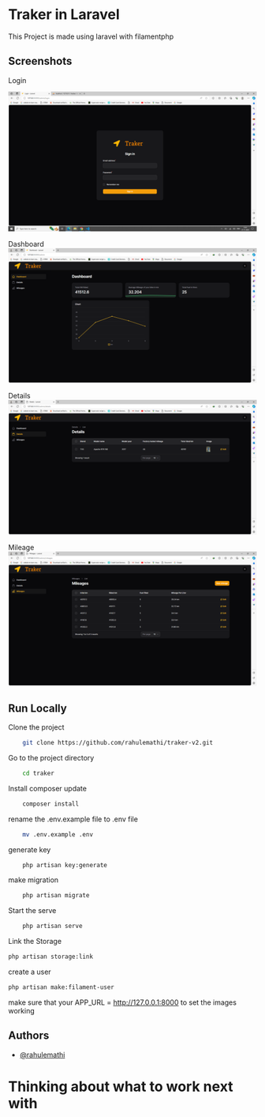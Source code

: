 
# Traker in Laravel

This Project is made using laravel with filamentphp 





## Screenshots
Login 

![Login Screen](https://github.com/rahulemathi/traker/blob/main/images/image%201.png?raw=true)

Dashboard
![Dashboard](https://github.com/rahulemathi/traker-v2/blob/main/images/dashboard.png?raw=true)

Details
![Detail](https://github.com/rahulemathi/traker-v2/blob/main/images/details.png?raw=true)

Mileage
![Mileage](https://github.com/rahulemathi/traker-v2/blob/main/images/mileage.png?raw=true)

## Run Locally

Clone the project

```bash
    git clone https://github.com/rahulemathi/traker-v2.git
```

Go to the project directory

```bash
    cd traker
```

Install composer update

```bash
    composer install
```

rename the .env.example file to .env file

```bash
    mv .env.example .env
```

generate key

```bash
    php artisan key:generate
```

make migration

```bash
    php artisan migrate
```

Start the serve

```bash
    php artisan serve
```
Link the Storage

```bash
php artisan storage:link
```

create a user
```bash
php artisan make:filament-user
```

make sure that your APP_URL = http://127.0.0.1:8000 to set the images working
## Authors

- [@rahulemathi](https://github.com/rahulemathi)

# Thinking about what to work next with